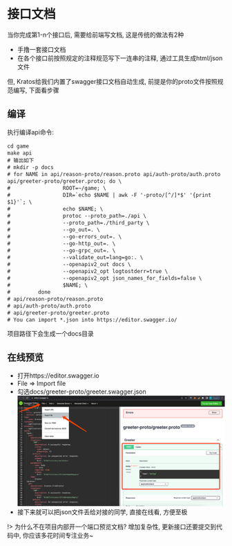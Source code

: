 # 接口文档


当你完成第1-n个接口后, 需要给前端写文档, 这是传统的做法有2种
- 手撸一套接口文档
- 在各个接口前按照规定的注释规范写下一连串的注释, 通过工具生成html/json文件

但, Kratos给我们内置了swagger接口文档自动生成, 前提是你的proto文件按照规范编写, 下面看步骤


## 编译

执行编译api命令: 
```shell
cd game
make api
# 输出如下
# mkdir -p docs
# for NAME in api/reason-proto/reason.proto api/auth-proto/auth.proto api/greeter-proto/greeter.proto; do \
#                 ROOT=~/game; \
#                 DIR=`echo $NAME | awk -F '-proto/[^/]*$' '{print $1}'`; \
#                 echo $NAME; \
#                 protoc --proto_path=./api \
#                 --proto_path=./third_party \
#                 --go_out=. \
#                 --go-errors_out=. \
#                 --go-http_out=. \
#                 --go-grpc_out=. \
#                 --validate_out=lang=go:. \
#                 --openapiv2_out docs \
#                 --openapiv2_opt logtostderr=true \
#                 --openapiv2_opt json_names_for_fields=false \
#                 $NAME; \
#         done
# api/reason-proto/reason.proto
# api/auth-proto/auth.proto
# api/greeter-proto/greeter.proto
# You can import *.json into https://editor.swagger.io/
```

项目路径下会生成一个docs目录


## 在线预览
  

- 打开https://editor.swagger.io
- File => Import file
- 勾选docs/greeter-proto/greeter.swagger.json
![Swagger Online](_images/started.2.api-doc-1.png)
- 接下来就可以把json文件丢给对接的同学, 直接在线看, 方便至极

!> 为什么不在项目内部开一个端口预览文档? 增加复杂性, 更新接口还要提交到代码中, 你应该多花时间专注业务~
